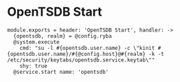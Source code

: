 
# OpenTSDB Start

    module.exports = header: 'OpenTSDB Start', handler: ->
      {opentsdb, realm} = @config.ryba
      @system.execute
        cmd: "su -l #{opentsdb.user.name} -c \"kinit #{opentsdb.user.name}/#{@config.host}@#{realm} -k -t /etc/security/keytabs/opentsdb.service.keytab\""
        shy: true
      @service.start name: 'opentsdb'
